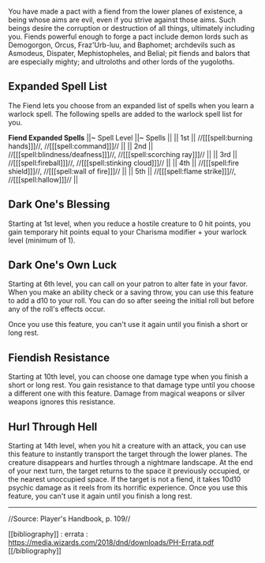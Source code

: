 You have made a pact with a fiend from the lower planes of existence, a being whose aims are evil, even if you strive against those aims. Such beings desire the corruption or destruction of all things, ultimately including you. Fiends powerful enough to forge a pact include demon lords such as Demogorgon, Orcus, Fraz'Urb-luu, and Baphomet; archdevils such as Asmodeus, Dispater, Mephistopheles, and Belial; pit fiends and balors that are especially mighty; and ultroloths and other lords of the yugoloths.

## Expanded Spell List

The Fiend lets you choose from an expanded list of spells when you learn a warlock spell. The following spells are added to the warlock spell list for you.

**Fiend Expanded Spells**
||~ Spell Level ||~ Spells ||
|| 1st || //[[[spell:burning hands]]]//, //[[[spell:command]]]// ||
|| 2nd || //[[[spell:blindness/deafness]]]//, //[[[spell:scorching ray]]]// ||
|| 3rd || //[[[spell:fireball]]]//, //[[[spell:stinking cloud]]]// ||
|| 4th || //[[[spell:fire shield]]]//, //[[[spell:wall of fire]]]// ||
|| 5th || //[[[spell:flame strike]]]//, //[[[spell:hallow]]]// ||

## Dark One's Blessing

Starting at 1st level, when you reduce a hostile creature to 0 hit points, you gain temporary hit points equal to your Charisma modifier + your warlock level (minimum of 1).

## Dark One's Own Luck

Starting at 6th level, you can call on your patron to alter fate in your favor. When you make an ability check or a saving throw, you can use this feature to add a d10 to your roll. You can do so after seeing the initial roll but before any of the roll's effects occur.

Once you use this feature, you can't use it again until you finish a short or long rest.

## Fiendish Resistance

Starting at 10th level, you can choose one damage type when you finish a short or long rest. You gain resistance to that damage type until you choose a different one with this feature. Damage from magical weapons or silver weapons ignores this resistance.

## Hurl Through Hell

Starting at 14th level, when you hit a creature with an attack, you can use this feature to instantly transport the target through the lower planes. The creature disappears and hurtles through a nightmare landscape. At the end of your next turn, the target returns to the space it previously occupied, or the nearest unoccupied space. If the target is not a fiend, it takes 10d10 psychic damage as it reels from its horrific experience. Once you use this feature, you can't use it again until you finish a long rest.

----

//Source: Player's Handbook, p. 109//

[[bibliography]]
: errata : https://media.wizards.com/2018/dnd/downloads/PH-Errata.pdf
[[/bibliography]]